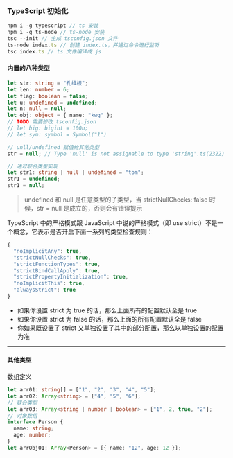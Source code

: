 ### TypeScript 初始化

```ts
npm i -g typescript // ts 安装
npm i -g ts-node // ts-node 安装
tsc --init // 生成 tsconfig.json 文件
ts-node index.ts // 创建 index.ts，并通过命令进行监听
tsc index.ts // ts 文件编译成 js
```

#### 内置的八种类型

```ts
let str: string = "孔维根";
let len: number = 6;
let flag: boolean = false;
let u: undefined = undefined;
let n: null = null;
let obj: object = { name: "kwg" };
// TODO 需要修改 tsconfig.json
// let big: bigint = 100n;
// let sym: symbol = Symbol("1")

// unll/undefined 赋值给其他类型
str = null; // Type 'null' is not assignable to type 'string'.ts(2322)

// 通过联合类型实现
let str1: string | null | undefined = "tom";
str1 = undefined;
str1 = null;
```

> undefined 和 null 是任意类型的子类型，当 strictNullChecks: false 时候，str = null 是成立的，否则会有错误提示

TypeScript 中的严格模式跟 JavaScript 中说的严格模式（即 use strict）不是一个概念，它表示是否开启下面一系列的类型检查规则：

```ts
{
  "noImplicitAny": true,
  "strictNullChecks": true,
  "strictFunctionTypes": true,
  "strictBindCallApply": true,
  "strictPropertyInitialization": true,
  "noImplicitThis": true,
  "alwaysStrict": true
}
```

- 如果你设置 strict 为 true 的话，那么上面所有的配置默认全是 true
- 如果你设置 strict 为 false 的话，那么上面的所有配置默认全是 false
- 你如果既设置了 strict 又单独设置了其中的部分配置，那么以单独设置的配置为准

---

#### 其他类型

数组定义

```ts
let arr01: string[] = ["1", "2", "3", "4", "5"];
let arr02: Array<string> = ["4", "5", "6"];
// 联合类型
let arr03: Array<string | number | boolean> = ["1", 2, true, "2"];
// 对象数组
interface Person {
  name: string;
  age: number;
}
let arrObj01: Array<Person> = [{ name: "12", age: 12 }];
```
